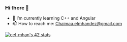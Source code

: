 ### Hi there 👋

<!--
**Chaimaa5/Chaimaa5** is a ✨ _special_ ✨ repository because its `README.md` (this file) appears on your GitHub profile.

Here are some ideas to get you started:
-->

- 🌱 I’m currently learning C++ and Angular
- 📫 How to reach me: Chaimaa.elmhandez@gmail.com

[![cel-mhan's 42 stats](https://badge.mediaplus.ma/binary/cel-mhan)](https://github.com/oakoudad/badge42)
